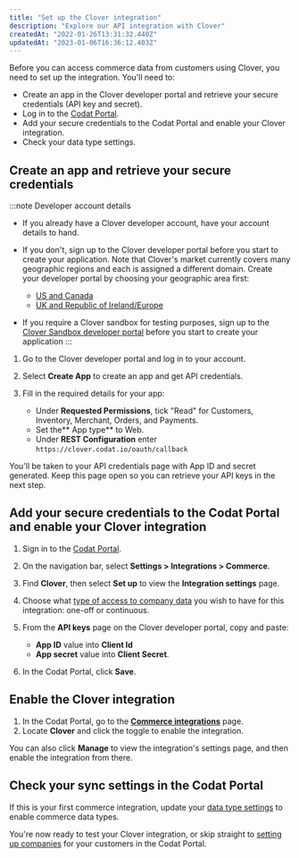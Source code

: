 ```yaml
---
title: "Set up the Clover integration"
description: "Explore our API integration with Clover"
createdAt: "2022-01-26T13:31:32.440Z"
updatedAt: "2023-01-06T16:36:12.403Z"
---
```


Before you can access commerce data from customers using Clover, you need to set up the integration. You'll need to:

- Create an app in the Clover developer portal and retrieve your secure credentials (API key and secret).
- Log in to the [Codat Portal](https://app.codat.io/).
- Add your secure credentials to the Codat Portal and enable your Clover integration.
- Check your data type settings.

## Create an app and retrieve your secure credentials

:::note Developer account details

- If you already have a Clover developer account, have your account details to hand.

- If you don't, sign up to the Clover developer portal before you start to create your application. Note that Clover's market currently covers many geographic regions and each is assigned a different domain. Create your developer portal by choosing your geographic area first:

  - [US and Canada](https://www.clover.com)
  - [UK and Republic of Ireland/Europe](https://www.eu.clover.com)

- If you require a Clover sandbox for testing purposes, sign up to the [Clover Sandbox developer portal](https://sandbox.dev.clover.com/developer-home/create-account) before you start to create your application
  :::

1. Go to the Clover developer portal and log in to your account.
2. Select **Create App** to create an app and get API credentials.
3. Fill in the required details for your app:

   - Under **Requested Permissions**, tick "Read" for Customers, Inventory, Merchant, Orders, and Payments.
   - Set the** App type** to Web.
   - Under **REST Configuration** enter `https://clover.codat.io/oauth/callback`

You'll be taken to your API credentials page with App ID and secret generated. Keep this page open so you can retrieve your API keys in the next step.

## Add your secure credentials to the Codat Portal and enable your Clover integration

1. Sign in to the [Codat Portal](https://app.codat.io/).
2. On the navigation bar, select **Settings > Integrations > Commerce**.
3. Find **Clover**, then select **Set up** to view the **Integration settings** page.
4. Choose what [type of access to company data](https://docs.codat.io/docs/data-sync-settings) you wish to have for this integration: one-off or continuous.
5. From the **API keys** page on the Clover developer portal, copy and paste:

   - **App ID** value into **Client Id**
   - **App secret** value into **Client Secret**.

6. In the Codat Portal, click **Save**.

## Enable the Clover integration

1. In the Codat Portal, go to the <a className="external" href="https://app.codat.io/settings/integrations/commerce" target="blank">**Commerce integrations**</a> page.
2. Locate **Clover** and click the toggle to enable the integration.

You can also click **Manage** to view the integration's settings page, and then enable the integration from there.

## Check your sync settings in the Codat Portal

If this is your first commerce integration, update your [data type settings](https://docs.codat.io/docs/commerce-sync-settings) to enable commerce data types.

You're now ready to test your Clover integration, or skip straight to [setting up companies](https://docs.codat.io/docs/portal-managing-companies#add-a-new-company) for your customers in the Codat Portal.
